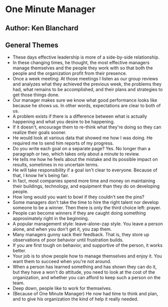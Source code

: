 # One Minute Manager
## Author: Ken Blanchard
 
## General Themes
- These days effective leadership is more of a side-by-side relationship.
- In these changing times, he thought, the most effective managers manage themselves and the people they work with so that both the people and the organization profit from their presence.
- Once a week meeting: At those meetings I listen as our group reviews and analyzes what they achieved the previous week, the problems they had, what remains to be accomplished, and their plans and strategies to get those things done.
- Our manager makes sure we know what good performance looks like because he shows us. In other words, expectations are clear to both of us.
- A problem exists if there is a difference between what is actually happening and what you desire to be happening.
- If it doesn't, encourage them to re-think what they're doing so they can realize their goals sooner.
- He would look at various data that showed me how I was doing. He required me to send him reports of my progress.
- Do you write each goal on a separate page? Yes. No longer than a paragraph or two, which takes only about a minute to review.
- He tells me how he feels about the mistake and its possible impact on results, sometimes in no uncertain terms.
- He will take responsibility if a goal isn't clear to everyone. Because of that, I know he's being fair.
- In fact, most companies spend more time and money on maintaining their buildings, technology, and equipment than they do on developing people.
- How long would you want to bowl if they couldn't see the pins?
- Some managers don't take the time to hire the right talent nor develop someone to be a winner. Then there is only the third choice left: prayer.
- People can become winners if they are caught doing something approximately right in the beginning.
- A popular management style: leave-alone-zap style. You leave a person alone, and when you don't get it, you zap them.
- Many managers gunny sack their feedback. That is, they store up observations of poor behavior until frustration builds.
- If you are first tough on behavior, and supportive of the person, it works better.
- Your job is to show people how to manage themselves and enjoy it. You want them to succeed when you're not around.
- When a person has learned something and has shown they can do it, but they have a won't do attitude, you need to look at the cost of the organization, and whether you can afford to keep such a person on the team.
- Deep down, people like to work for themselves.
- (Because of One Minute Manager) He now had time to think and plan, and to give his organization the kind of help it really needed.
